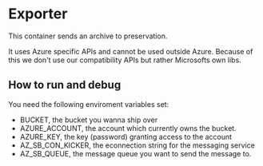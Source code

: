 # Exporter

This container sends an archive to preservation.

It uses Azure specific APIs and cannot be used outside Azure. Because of this we don't use our compatibility APIs but rather Microsofts own libs.


## How to run and debug

You need the following enviroment variables set:
 - BUCKET, the bucket you wanna ship over
 - AZURE_ACCOUNT, the account which currently owns the bucket. 
 - AZURE_KEY, the key (password) granting access to the account 
 - AZ_SB_CON_KICKER, the econnection string for the messaging service
 - AZ_SB_QUEUE, the message queue you want to send the message to.


